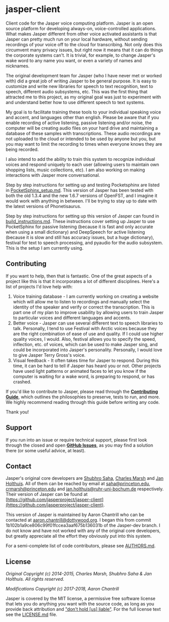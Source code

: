 jasper-client
=============

Client code for the Jasper voice computing platform. Jasper is an open source platform for developing always-on, voice-controlled applications. What makes Jasper different from other voice activated assistants is that Jasper can pretty much run on your local hardware, without sending recordings of your voice off to the cloud for transcribing. Not only does this circumvent many privacy issues, but right now it means that it can do things the corporate systems can't. It is trivial, for example, to change Jasper's wake word to any name you want, or even a variety of names and nicknames.

The original development team for Jasper (who I have never met or worked with) did a great job of writing Jasper to be general purpose. It is easy to customize and write new libraries for speech to text recognition, text to speech, different audio subsystems, etc. This was the first thing that attracted me to this project, as my original goal was just to experiment with and understand better how to use different speech to text systems.

My goal is to facilitate training these tools to your individual speaking voice and accent, and languages other than english. Please be aware that if you enable recording of active listening, passive listening and/or noise, the computer will be creating audio files on your hard drive and maintaining a database of these samples with transcriptions. These audio recordings are not uploaded to the cloud or intended to be used by anyone but you, but you may want to limit the recording to times when everyone knows they are being recorded.

I also intend to add the ability to train this system to recognize individual voices and respond uniquely to each user (allowing users to maintain own shopping lists, music collections, etc). I am also working on making interactions with Jasper more conversational.

Step by step instructions for setting up and testing Pocketsphinx are listed in [PocketSphinx_setup.md](https://github.com/aaronchantrill/jasper-client/blob/master/PocketSphinx_setup.md). This version of Jasper has been tested with both the old 1.3.4 and the new 1.6.7 versions of OpenFST, and I imagine it would work with anything in between. I'll be trying to stay up to date with the latest versions of Phonetisaurus.

Step by step instructions for setting up this version of Jasper can found in [build_instructions.md](https://github.com/aaronchantrill/jasper-client/blob/master/build_instructions.md). These instructions cover setting up Jasper to use PocketSphinx for passive listening (because it is fast and only accurate when using a small dictionary) and DeepSpeech for active listening (because it is slow and still has accuracy issues, but a huge dictionary), festival for text to speech processing, and pyaudio for the audio subsystem. This is the setup I am currently using.

## Contributing

If you want to help, then that is fantastic. One of the great aspects of a project like this is that it incorporates a lot of different disciplines. Here's a list of projects I'd love help with:

1. Voice training database - I am currently working on creating a website which will allow me to listen to recordings and manually select the identity of the speaker and verify or correct the transcription. This is part one of my plan to improve usability by allowing users to train Jasper to particular voices and different languages and accents.
2. Better voice - Jasper can use several different text to speech libraries to talk. Personally, I tend to use Festival with Arctic voices because they are the right combination of ease of use and quality. If I could use higher quality voices, I would. Also, festival allows you to specify the speed, inflection, etc. of voices, which can be used to make Jasper sing, and could be incorporated into Jasper's personality. Personally, I would love to give Jasper Terry Gross's voice.
3. Visual feedback - It often takes time for Jasper to respond. During this time, it can be hard to tell if Jasper has heard you or not. Other projects have used light patterns or animated faces to let you know if the computer is waiting for a wake word, is preparing to respond, or has crashed.

If you'd like to contribute to Jasper, please read through the **[Contributing Guide](CONTRIBUTING.md)**, which outlines the philosophies to preserve, tests to run, and more. We highly recommend reading through this guide before writing any code.

Thank you!

## Support

If you run into an issue or require technical support, please first look through the closed and open **[GitHub Issues](https://github.com/aaronchantrill/jasper-client/issues)**, as you may find a solution there (or some useful advice, at least).

## Contact

Jasper's original core developers are [Shubhro Saha](http://www.shubhro.com), [Charles Marsh](http://www.crmarsh.com) and [Jan Holthuis](http://homepage.ruhr-uni-bochum.de/Jan.Holthuis/).  All of them can be reached by email at [saha@princeton.edu](mailto:saha@princeton.edu), [crmarsh@princeton.edu](mailto:crmarsh@princeton.edu) and [jan.holthuis@ruhr-uni-bochum.de](mailto:jan.holthuis@ruhr-uni-bochum.de) respectively. Their version of Jasper can be found at [https://github.com/jasperproject/jasper-client](https://github.com/jasperproject/jasper-client).

This version of Jasper is maintained by Aaron Chantrill who can be contacted at [aaron.chantrill@dottywood.org](mailto:aaron.chantrill@dottywood.org). I began this from commit 1b102b1a9ce806c99f01fccea3aaf675b136031b of the Jasper-dev branch. I do not know and have not worked with any of the original core developers, but greatly appreciate all the effort they obviously put into this system.

For a semi-complete list of code contributors, please see [AUTHORS.md](AUTHORS.md).

## License

*Original Copyright (c) 2014-2015, Charles Marsh, Shubhro Saha & Jan Holthuis. All rights reserved.*

*Modifications Copyright (c) 2017-2018, Aaron Chantrill*

Jasper is covered by the MIT license, a permissive free software license that lets you do anything you want with the source code, as long as you provide back attribution and ["don't hold \[us\] liable"](http://choosealicense.com). For the full license text see the [LICENSE.md](LICENSE.md) file.
